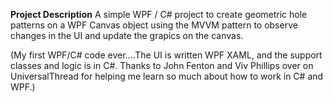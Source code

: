 **Project Description**
A simple WPF / C# project to create geometric hole patterns on a WPF Canvas object using the MVVM pattern to observe changes in the UI and update the grapics on the canvas.

(My first WPF/C# code ever....The UI is written WPF XAML, and the support classes and logic is in C#. Thanks to John Fenton and Viv Phillips over on UniversalThread for helping me learn so much about how to work in C# and WPF.)
